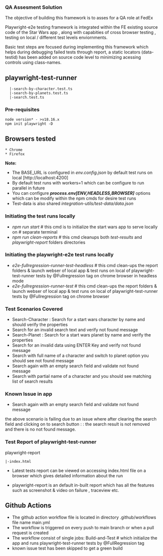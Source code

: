 ### QA Assesment Solution 
The objective of building this framework is to asses for a QA role at FedEx

Playwright-e2e testing framework is integrated within the FE existing source code of the Star Wars app , along with capabities of cross browser testing , testing on local / different test levels enviornments.

Basic test steps are focused during implementing this framework which helps during debugging failed tests through report, a static locators (data-testid) has been added on source code level to minimizing acessing controls using class-names.

## playwright-test-runner

      |-search-by-character.test.ts
      |-search-by-planets.test.ts
      |-search.test.ts      

### **Pre-requisites**
	node version* - >v18.16.x
	npm init playwright -D
	
## Browsers tested 
	* Chrome 
	* Firefox

**Note:** 
 * The BASE_URL is configured in *env.config.json* by default test runs on local [http://localhost:4200]
 * By default test runs with workers=1 which can be configure to run parallel in future
 * You can configure ***process.env[ENV,HEADLESS,BROWSER]*** options which can be modify within the npm cmds for desire test runs
 * Test-data is also shared *integration-utils/test-data/data.json* 

### Initiating the test runs locally

  * *npm run start* # this cmd is to initialize the start wars app to serve locally on  # separate terminal
  * *npm run clean-reports* # this cmd cleanups both *test-results* and *playwright-report* folders directories

### Initiating the playwright-e2e test runs locally

  * *e2e-fullregression-runner-test-headless*  # this cmd clean-ups the report folders & launch webser of local app & test runs on local of playwright-test-runner tests by @Fullregression tag on chrome browser in headless mode 
  * *e2e-fullregression-runner-test*  # this cmd clean-ups the report folders & launch webser of local app & test runs on local of playwright-test-runner tests by @Fullregression tag on chrome browser
  
### Test Scenarios Covered

* Search-Character : Search for a start wars character by name and should verify the properties
* Search for an invalid search text and verify not found message
* Search-Planet : Search for a start wars planet by name and verify the properties
* Search for an invalid data using ENTER Key and verify not found message
* Search with full name of a character and switch to planet option you should see not found message
* Search again with an empty search field and validate not found message
* Search with partial name of a character and you should see matching list of search results

### Known Issue in app 

* Search again with an empty search field and validate not found message

the above scenario is failing due to an issue where after clearing the search field and clicking on to search button : : the search result is not removed and there is no not found message.

### Test Report of playwright-test-runner
  playwright-report

    |-index.html

* Latest tests report can be viewed on accessing index.html file on a browser which gives detailed information about the run

* playwright-report is an default in-built report which has all the features such as screenshot & video on failure , traceview etc.

## Github Actions
- The github action workflow file is located in directory .github/workflows file name main.yml
- The workflow is triggered on every push to main branch or when a pull request is created 
- The workflow consist of single jobs: Build-and-Test # which initialize the app and runs playwright-test-runner tests by @FullRegression tag
- known issue test has been skipped to get a green build